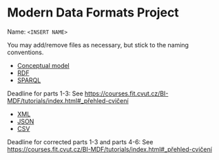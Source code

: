 # Modern Data Formats Project

Name: `<INSERT NAME>`

You may add/remove files as necessary, but stick to the naming conventions.

- [Conceptual model](conceptual)
- [RDF](rdf)
- [SPARQL](sparql)

Deadline for parts 1-3: See https://courses.fit.cvut.cz/BI-MDF/tutorials/index.html#_přehled-cvičení

- [XML](xml)
- [JSON](json)
- [CSV](csv)

Deadline for corrected parts 1-3 and parts 4-6: See https://courses.fit.cvut.cz/BI-MDF/tutorials/index.html#_přehled-cvičení
